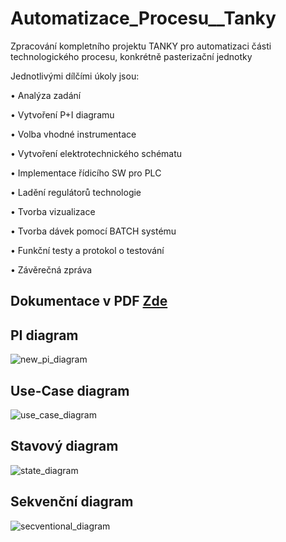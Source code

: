 # Automatizace_Procesu__Tanky
Zpracování kompletního projektu TANKY pro automatizaci části technologického procesu, konkrétně pasterizační jednotky



 Jednotlivými dílčími úkoly jsou: 

 
• Analýza zadání 


• Vytvoření P+I diagramu 


• Volba vhodné instrumentace 


• Vytvoření elektrotechnického schématu 


• Implementace řídicího SW pro PLC 


• Ladění regulátorů technologie 


• Tvorba vizualizace 


• Tvorba dávek pomocí BATCH systému 


• Funkční testy a protokol o testování


• Závěrečná zpráva
## Dokumentace v PDF [Zde](projekt_tanky.pdf)


## PI diagram
![new_pi_diagram](https://github.com/HonzaAntos/Automatizace_Procesu__Tanky/assets/112206462/5d0e8bbe-31f2-470b-9a09-9a647558fb16)

## Use-Case diagram
![use_case_diagram](https://github.com/HonzaAntos/Automatizace_Procesu__Tanky/assets/112206462/296c97e5-78fd-403a-913d-73879e5af046)

##  Stavový diagram
![state_diagram](https://github.com/HonzaAntos/Automatizace_Procesu__Tanky/assets/112206462/e6653a62-366a-4992-b481-a59d27b4bbac)

## Sekvenční diagram

![secventional_diagram](https://github.com/HonzaAntos/Automatizace_Procesu__Tanky/assets/112206462/b9196756-e89a-49bc-a155-2531bb6f84e7)



